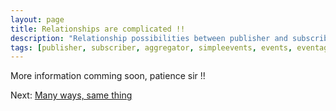```yaml
---
layout: page
title: Relationships are complicated !!
description: "Relationship possibilities between publisher and subscriber using event aggregator"
tags: [publisher, subscriber, aggregator, simpleevents, events, eventaggregator, dotnetstuffs, nuget, .net, simple, jsinh, jaspalsinh, jachauhan]
---
```


More information comming soon, patience sir !!

Next: [Many ways, same thing][1]

[1]: {{site.url}}/docs/aggregator